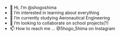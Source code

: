 - 👋 Hi, I’m @shogoshima
- 👀 I’m interested in learning about everything
- 🌱 I’m currently studying Aeronautical Engineering
- 💞️ I’m looking to collaborate on school projects(?)
- 📫 How to reach me ... @5hogo_5hima on Instagram

<!---
shogoshima/shogoshima is a ✨ special ✨ repository because its `README.md` (this file) appears on your GitHub profile.
You can click the Preview link to take a look at your changes.
--->
